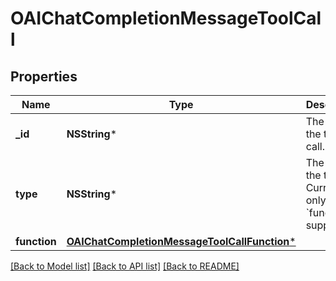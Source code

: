 # OAIChatCompletionMessageToolCall

## Properties
Name | Type | Description | Notes
------------ | ------------- | ------------- | -------------
**_id** | **NSString*** | The ID of the tool call. | 
**type** | **NSString*** | The type of the tool. Currently, only &#x60;function&#x60; is supported. | 
**function** | [**OAIChatCompletionMessageToolCallFunction***](OAIChatCompletionMessageToolCallFunction.md) |  | 

[[Back to Model list]](../README.md#documentation-for-models) [[Back to API list]](../README.md#documentation-for-api-endpoints) [[Back to README]](../README.md)


